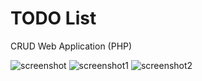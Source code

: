 # TODO List
CRUD Web Application (PHP)

![screenshot](https://user-images.githubusercontent.com/29334985/42725297-2bb37342-879f-11e8-9765-1503786be2ed.png)
![screenshot1](https://user-images.githubusercontent.com/29334985/42725385-308d157a-87a0-11e8-9632-70f9798af81f.png)
![screenshot2](https://user-images.githubusercontent.com/29334985/42725386-30edc960-87a0-11e8-91c8-8ed3f0f161d2.png)

